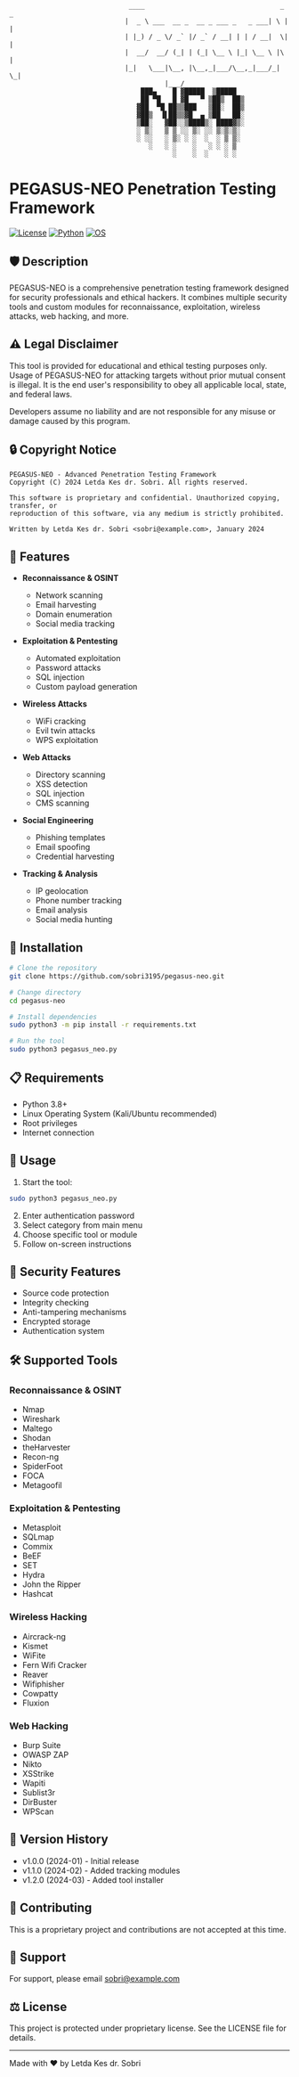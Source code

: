                                   ____                                  _   _ 
                                 |  _ \ ___  __ _  __ _ ___ _   _ ___| \ | |
                                 | |_) / _ \/ _` |/ _` / __| | | / __|  \| |
                                 |  __/  __/ (_| | (_| \__ \ |_| \__ \ |\  |
                                 |_|   \___|\__, |\__,_|___/\__,_|___/_| \_|
                                           |___/                             
                                     ███▄    █ ▓█████  ▒█████  
                                     ██ ▀█   █ ▓█   ▀ ▒██▒  ██▒
                                    ▓██  ▀█ ██▒▒███   ▒██░  ██▒
                                    ▓██▒  ▐▌██▒▒▓█  ▄ ▒██   ██░
                                    ▒██░   ▓██░░▒████▒░ ████▓▒░
                                    ░ ▒░   ▒ ▒ ░░ ▒░ ░░ ▒░▒░▒░ 
                                    ░ ░░   ░ ▒░ ░ ░  ░  ░ ▒ ▒░ 
                                       ░   ░ ░    ░   ░ ░ ░ ▒  
                                             ░    ░  ░    ░ ░  

# PEGASUS-NEO Penetration Testing Framework

[![License](https://img.shields.io/badge/License-Proprietary-red.svg)](LICENSE)
[![Python](https://img.shields.io/badge/Python-3.8%2B-blue.svg)](https://www.python.org/downloads/)
[![OS](https://img.shields.io/badge/OS-Linux-orange.svg)](https://www.linux.org/)

## 🛡️ Description

PEGASUS-NEO is a comprehensive penetration testing framework designed for security professionals and ethical hackers. It combines multiple security tools and custom modules for reconnaissance, exploitation, wireless attacks, web hacking, and more.

## ⚠️ Legal Disclaimer

This tool is provided for educational and ethical testing purposes only. Usage of PEGASUS-NEO for attacking targets without prior mutual consent is illegal. It is the end user's responsibility to obey all applicable local, state, and federal laws.

Developers assume no liability and are not responsible for any misuse or damage caused by this program.

## 🔒 Copyright Notice

```
PEGASUS-NEO - Advanced Penetration Testing Framework
Copyright (C) 2024 Letda Kes dr. Sobri. All rights reserved.

This software is proprietary and confidential. Unauthorized copying, transfer, or
reproduction of this software, via any medium is strictly prohibited.

Written by Letda Kes dr. Sobri <sobri@example.com>, January 2024
```

## 🌟 Features

- **Reconnaissance & OSINT**
  - Network scanning
  - Email harvesting
  - Domain enumeration
  - Social media tracking
  
- **Exploitation & Pentesting**
  - Automated exploitation
  - Password attacks
  - SQL injection
  - Custom payload generation
  
- **Wireless Attacks**
  - WiFi cracking
  - Evil twin attacks
  - WPS exploitation
  
- **Web Attacks**
  - Directory scanning
  - XSS detection
  - SQL injection
  - CMS scanning
  
- **Social Engineering**
  - Phishing templates
  - Email spoofing
  - Credential harvesting
  
- **Tracking & Analysis**
  - IP geolocation
  - Phone number tracking
  - Email analysis
  - Social media hunting

## 🔧 Installation

```bash
# Clone the repository
git clone https://github.com/sobri3195/pegasus-neo.git

# Change directory
cd pegasus-neo

# Install dependencies
sudo python3 -m pip install -r requirements.txt

# Run the tool
sudo python3 pegasus_neo.py
```

## 📋 Requirements

- Python 3.8+
- Linux Operating System (Kali/Ubuntu recommended)
- Root privileges
- Internet connection

## 🚀 Usage

1. Start the tool:
```bash
sudo python3 pegasus_neo.py
```

2. Enter authentication password
3. Select category from main menu
4. Choose specific tool or module
5. Follow on-screen instructions

## 🔐 Security Features

- Source code protection
- Integrity checking
- Anti-tampering mechanisms
- Encrypted storage
- Authentication system

## 🛠️ Supported Tools

### Reconnaissance & OSINT
- Nmap
- Wireshark
- Maltego
- Shodan
- theHarvester
- Recon-ng
- SpiderFoot
- FOCA
- Metagoofil

### Exploitation & Pentesting
- Metasploit
- SQLmap
- Commix
- BeEF
- SET
- Hydra
- John the Ripper
- Hashcat

### Wireless Hacking
- Aircrack-ng
- Kismet
- WiFite
- Fern Wifi Cracker
- Reaver
- Wifiphisher
- Cowpatty
- Fluxion

### Web Hacking
- Burp Suite
- OWASP ZAP
- Nikto
- XSStrike
- Wapiti
- Sublist3r
- DirBuster
- WPScan

## 📝 Version History

- v1.0.0 (2024-01) - Initial release
- v1.1.0 (2024-02) - Added tracking modules
- v1.2.0 (2024-03) - Added tool installer

## 👥 Contributing

This is a proprietary project and contributions are not accepted at this time.

## 🤝 Support

For support, please email sobri@example.com

## ⚖️ License

This project is protected under proprietary license. See the LICENSE file for details.

---
Made with ❤️ by Letda Kes dr. Sobri 
